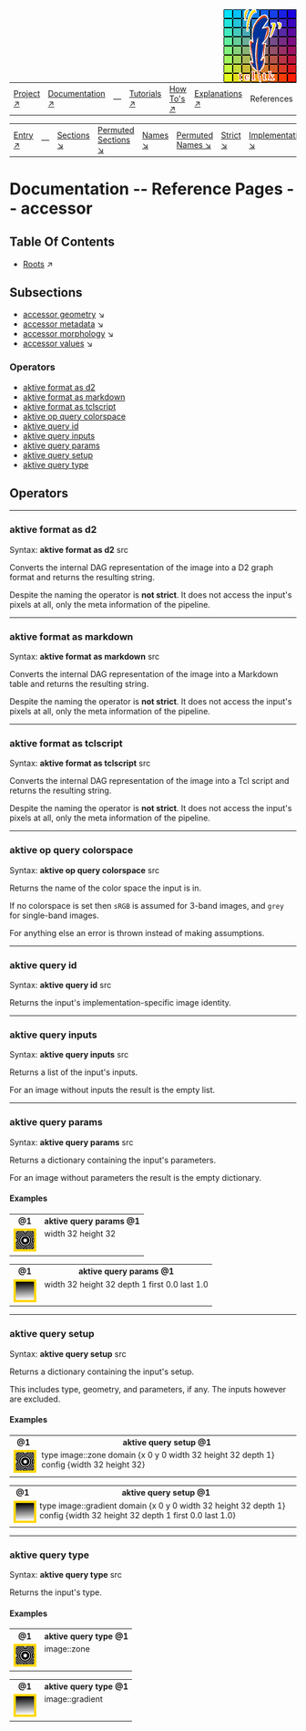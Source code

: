 <img src='../assets/aktive-logo-128.png' style='float:right;'>

||||||||
|---|---|---|---|---|---|---|
|[Project ↗](../../README.md)|[Documentation ↗](../index.md)|&mdash;|[Tutorials ↗](../tutorials.md)|[How To's ↗](../howtos.md)|[Explanations ↗](../explanations.md)|References|

|||||||||
|---|---|---|---|---|---|---|---|
|[Entry ↗](index.md)|&mdash;|[Sections ↘](bysection.md)|[Permuted Sections ↘](bypsection.md)|[Names ↘](byname.md)|[Permuted Names ↘](bypname.md)|[Strict ↘](strict.md)|[Implementations ↘](bylang.md)|

# Documentation -- Reference Pages -- accessor

## Table Of Contents

  - [Roots](bysection.md) ↗


## Subsections


 - [accessor geometry](accessor_geometry.md) ↘
 - [accessor metadata](accessor_metadata.md) ↘
 - [accessor morphology](accessor_morphology.md) ↘
 - [accessor values](accessor_values.md) ↘

### Operators

 - [aktive format as d2](#format_as_d2)
 - [aktive format as markdown](#format_as_markdown)
 - [aktive format as tclscript](#format_as_tclscript)
 - [aktive op query colorspace](#op_query_colorspace)
 - [aktive query id](#query_id)
 - [aktive query inputs](#query_inputs)
 - [aktive query params](#query_params)
 - [aktive query setup](#query_setup)
 - [aktive query type](#query_type)

## Operators

---
### <a name='format_as_d2'></a> aktive format as d2

Syntax: __aktive format as d2__ src

Converts the internal DAG representation of the image into a D2 graph format and returns the resulting string.

Despite the naming the operator is __not strict__. It does not access the input's pixels at all, only the meta information of the pipeline.


---
### <a name='format_as_markdown'></a> aktive format as markdown

Syntax: __aktive format as markdown__ src

Converts the internal DAG representation of the image into a Markdown table and returns the resulting string.

Despite the naming the operator is __not strict__. It does not access the input's pixels at all, only the meta information of the pipeline.


---
### <a name='format_as_tclscript'></a> aktive format as tclscript

Syntax: __aktive format as tclscript__ src

Converts the internal DAG representation of the image into a Tcl script and returns the resulting string.

Despite the naming the operator is __not strict__. It does not access the input's pixels at all, only the meta information of the pipeline.


---
### <a name='op_query_colorspace'></a> aktive op query colorspace

Syntax: __aktive op query colorspace__ src

Returns the name of the color space the input is in.

If no colorspace is set then `sRGB` is assumed for 3-band images, and `grey` for single-band images.

For anything else an error is thrown instead of making assumptions.


---
### <a name='query_id'></a> aktive query id

Syntax: __aktive query id__ src

Returns the input's implementation-specific image identity.


---
### <a name='query_inputs'></a> aktive query inputs

Syntax: __aktive query inputs__ src

Returns a list of the input's inputs.

For an image without inputs the result is the empty list.


---
### <a name='query_params'></a> aktive query params

Syntax: __aktive query params__ src

Returns a dictionary containing the input's parameters.

For an image without parameters the result is the empty dictionary.


#### <a name='query_params__examples'></a> Examples

<table><tr><th>@1</th><th>aktive query params @1</th></tr>
<tr><td valign='top'><img src='example-00423.gif' alt='@1' style='border:4px solid gold'></td><td valign='top'>width 32 height 32</td></tr></table>

<table><tr><th>@1</th><th>aktive query params @1</th></tr>
<tr><td valign='top'><img src='example-00425.gif' alt='@1' style='border:4px solid gold'></td><td valign='top'>width 32 height 32 depth 1 first 0.0 last 1.0</td></tr></table>


---
### <a name='query_setup'></a> aktive query setup

Syntax: __aktive query setup__ src

Returns a dictionary containing the input's setup.

This includes type, geometry, and parameters, if any. The inputs however are excluded.


#### <a name='query_setup__examples'></a> Examples

<table><tr><th>@1</th><th>aktive query setup @1</th></tr>
<tr><td valign='top'><img src='example-00435.gif' alt='@1' style='border:4px solid gold'></td><td valign='top'>type image::zone domain {x 0 y 0 width 32 height 32 depth 1} config {width 32 height 32}</td></tr></table>

<table><tr><th>@1</th><th>aktive query setup @1</th></tr>
<tr><td valign='top'><img src='example-00437.gif' alt='@1' style='border:4px solid gold'></td><td valign='top'>type image::gradient domain {x 0 y 0 width 32 height 32 depth 1} config {width 32 height 32 depth 1 first 0.0 last 1.0}</td></tr></table>


---
### <a name='query_type'></a> aktive query type

Syntax: __aktive query type__ src

Returns the input's type.


#### <a name='query_type__examples'></a> Examples

<table><tr><th>@1</th><th>aktive query type @1</th></tr>
<tr><td valign='top'><img src='example-00443.gif' alt='@1' style='border:4px solid gold'></td><td valign='top'>image::zone</td></tr></table>

<table><tr><th>@1</th><th>aktive query type @1</th></tr>
<tr><td valign='top'><img src='example-00445.gif' alt='@1' style='border:4px solid gold'></td><td valign='top'>image::gradient</td></tr></table>



